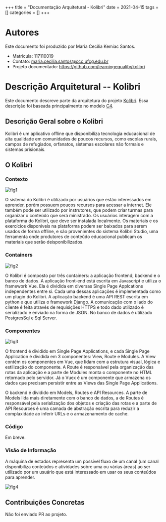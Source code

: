 +++
title = "Documentação Arquitetural - Kolibri"
date = 2021-04-15
tags = []
categories = []
+++

# Autores

Este documento foi produzido por Maria Cecília Kemiac Santos.

- Matrícula: 117110019
- Contato: maria.cecilia.santos@ccc.ufcg.edu.br
- Projeto documentado: https://github.com/learningequality/kolibri

# Descrição Arquitetural -- Kolibri

Este documento descreve parte da arquitetura do projeto [Kolibri](https://github.com/learningequality/kolibri). Essa descrição foi baseada principalmente no modelo [C4](https://c4model.com/).

## Descrição Geral sobre o Kolibri

Kolibri é um aplicativo offline que disponibiliza tecnologia educacional de alta qualidade em comunidades de poucos recursos, como escolas rurais, campos de refugiados, orfanatos, sistemas escolares não formais e sistemas prisionais. 

## O Kolibri

### Contexto

![fig1](contexto.png)

O sistema do Kolibri é utilizado por usuários que estão interessados em aprender, porém possuem poucos recursos para acessar a internet. Ele também pode ser utilizado por instrutores, que podem criar turmas para organizar o conteúdo que será ministrado. Os usuários interagem com a plataforma do Kolibri, que deve ser instalada localmente. Os materiais e os exercícios disponíveis na plataforma podem ser baixados para serem usados de forma offline, e são provenientes do sistema Kolibri Studio, uma ferramenta onde produtores de conteúdo educacional publicam os materiais que serão deisponibilizados.

### Containers

![fig2](containers.png)

O Kolibri é composto por três containers: a aplicação frontend, backend e o banco de dados. A aplicação front-end está escrita em Javascript e utiliza o framework Vue. Ela é dividida em diversas Single Page Applcations independentes entre si. Cada uma dessas aplicações é implementada como um plugin do Kolibri. A aplicação backend é uma API REST escrita em python e que utiliza o framework Django. A comunicação com o lado do cliente é feita através de requisições HTTPS e todo dado utilizado é serializado e enviado na forma de JSON. No banco de dados é utilizado PostgresSql e Sql Server.

### Componentes

![fig3](componentes.png)

O frontend é dividido em Single Page Applications, e cada Single Page Application é dividida em 3 componentes: View, Route e Modules. A View contém os componentes em Vue, que lidam com a estrutura visual, lógica e estilização do componente. A Route é responsável pela organização das rotas da aplicação e a parte de Modules monta o componente no HTML retornado pelo servidor. Já o Vuex é um componente que armazena os dados que precisam persistir entre as Views das Single Page Applications.

O backend é dividido em Models, Routes e API Resources. A parte de Models lida mais diretamente com o banco de dados, a de Routes é responsável pela serialização dos objetos e criação das rotas e a parte de API Resources é uma camada de abstração escrita para reduzir a complaxidade ao inferir URLs e o armazenamento de cache.

### Código

Em breve.

### Visão de Informação

A máquina de estados representa um possível fluxo de um canal (um canal disponibiliza conteúdos e atividades sobre uma ou várias áreas) ao ser utilizado por um usuário que está interessado em usar os seus conteúdos para aprender.

![fig4](visao-da-informacao.png)

## Contribuições Concretas

Não foi enviado PR ao projeto.